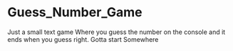 # Guess_Number_Game
Just a small text game Where you guess the number on the console and it ends when you guess right. Gotta start Somewhere
